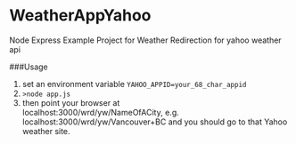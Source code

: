 WeatherAppYahoo
================

Node Express Example Project for Weather Redirection for yahoo weather api


###Usage

 1. set an environment variable `YAHOO_APPID=your_68_char_appid`
 2. `>node app.js`
 3. then point your browser at   
      localhost:3000/wrd/yw/NameOfACity, e.g. 
      localhost:3000/wrd/yw/Vancouver+BC  and you should go to that Yahoo weather site.
